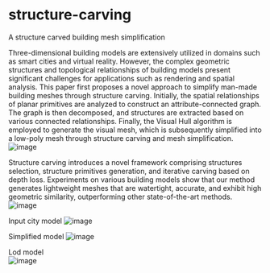 # structure-carving
A structure carved building mesh simplification


Three-dimensional building models are extensively utilized in domains such as smart cities and virtual reality. However, the complex geometric structures and topological relationships of building models present significant challenges for applications such as rendering and spatial analysis. This paper first proposes a novel approach to simplify man-made building meshes through structure carving. Initially, the spatial relationships of planar primitives are analyzed to construct an attribute-connected graph. The graph is then decomposed, and structures are extracted based on various connected relationships. Finally, the Visual Hull algorithm is employed to generate the visual mesh, which is subsequently simplified into a low-poly mesh through structure carving and mesh simplification.
![image](https://github.com/user-attachments/assets/4ebcf400-4614-4a63-829e-ce4c89004acb)

 Structure carving introduces a novel framework comprising structures selection, structure primitives generation, and iterative carving based on depth loss. Experiments on various building models show that our method generates lightweight meshes that are watertight, accurate, and exhibit high geometric similarity, outperforming other state-of-the-art methods.
![image](https://github.com/user-attachments/assets/729950d5-898a-47e7-bb8f-3ebf960535b7)


 Input city model
![image](https://github.com/user-attachments/assets/251c02bb-feee-46c8-847a-59e396613a71)

Simplified model 
![image](https://github.com/user-attachments/assets/06e974df-dd36-463a-ace2-86f47225f88e)

 Lod model                    
![image](https://github.com/user-attachments/assets/5e6994d8-9863-4710-b74b-b0735386b5bd)


